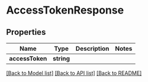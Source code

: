 # AccessTokenResponse

## Properties
Name | Type | Description | Notes
------------ | ------------- | ------------- | -------------
**accessToken** | **string** |  | 

[[Back to Model list]](../../README.md#documentation-for-models) [[Back to API list]](../../README.md#documentation-for-api-endpoints) [[Back to README]](../../README.md)

